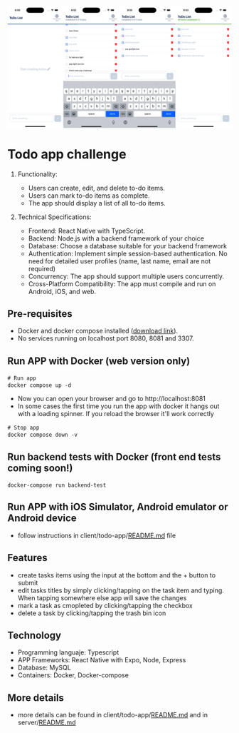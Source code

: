 <p align="center">
  <img src="./screenshot.png" width=800 title="ui design">
</p>

# Todo app challenge

1. Functionality:

   - Users can create, edit, and delete to-do items.
   - Users can mark to-do items as complete.
   - The app should display a list of all to-do items.

2. Technical Specifications:
   - Frontend: React Native with TypeScript.
   - Backend: Node.js with a backend framework of your choice
   - Database: Choose a database suitable for your backend framework
   - Authentication: Implement simple session-based authentication. No need for detailed user profiles (name, last name, email are not required)
   - Concurrency: The app should support multiple users concurrently.
   - Cross-Platform Compatibility: The app must compile and run on Android, iOS, and web.

## Pre-requisites

- Docker and docker compose installed ([download link](https://www.docker.com/)).
- No services running on localhost port 8080, 8081 and 3307.

## Run APP with Docker (web version only)

```
# Run app
docker compose up -d
```

- Now you can open your browser and go to http://localhost:8081
- In some cases the first time you run the app with docker it hangs out with a loading spinner. If you reload the browser it'll work correctly

```
# Stop app
docker compose down -v
```

## Run backend tests with Docker (front end tests coming soon!)

```
docker-compose run backend-test
```

## Run APP with iOS Simulator, Android emulator or Android device

- follow instructions in client/todo-app/[README.md](/client//todo-app/README.md) file

## Features

- create tasks items using the input at the bottom and the + button to submit
- edit tasks titles by simply clicking/tapping on the task item and typing. When tapping somewhere else app will save the changes
- mark a task as cmopleted by clicking/tapping the checkbox
- delete a task by clicking/tapping the trash bin icon

## Technology

- Programming languaje: Typescript
- APP Frameworks: React Native with Expo, Node, Express
- Database: MySQL
- Containers: Docker, Docker-compose

## More details

- more details can be found in client/todo-app/[README.md](/client//todo-app/README.md) and in server/[README.md](/server/README.md)
